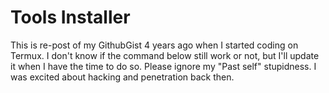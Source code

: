 # Tools Installer

This is re-post of my GithubGist 4 years ago when I started coding on Termux. I don't know if the command below still work or not, but I'll update it when I have the time to do so. Please ignore my "Past self" stupidness. I was excited about hacking and penetration back then.
